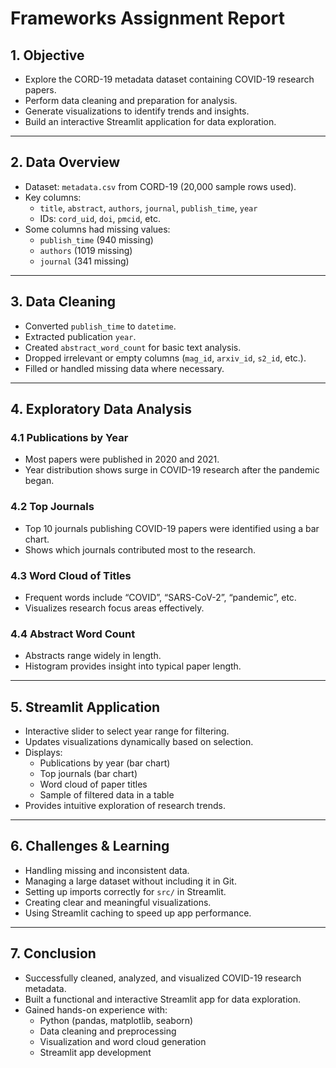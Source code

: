 # Frameworks Assignment Report

## 1. Objective
- Explore the CORD-19 metadata dataset containing COVID-19 research papers.
- Perform data cleaning and preparation for analysis.
- Generate visualizations to identify trends and insights.
- Build an interactive Streamlit application for data exploration.

---

## 2. Data Overview
- Dataset: `metadata.csv` from CORD-19 (20,000 sample rows used).
- Key columns:
  - `title`, `abstract`, `authors`, `journal`, `publish_time`, `year`
  - IDs: `cord_uid`, `doi`, `pmcid`, etc.
- Some columns had missing values:
  - `publish_time` (940 missing)
  - `authors` (1019 missing)
  - `journal` (341 missing)

---

## 3. Data Cleaning
- Converted `publish_time` to `datetime`.
- Extracted publication `year`.
- Created `abstract_word_count` for basic text analysis.
- Dropped irrelevant or empty columns (`mag_id`, `arxiv_id`, `s2_id`, etc.).
- Filled or handled missing data where necessary.

---

## 4. Exploratory Data Analysis
### 4.1 Publications by Year
- Most papers were published in 2020 and 2021.
- Year distribution shows surge in COVID-19 research after the pandemic began.

### 4.2 Top Journals
- Top 10 journals publishing COVID-19 papers were identified using a bar chart.
- Shows which journals contributed most to the research.

### 4.3 Word Cloud of Titles
- Frequent words include “COVID”, “SARS-CoV-2”, “pandemic”, etc.
- Visualizes research focus areas effectively.

### 4.4 Abstract Word Count
- Abstracts range widely in length.
- Histogram provides insight into typical paper length.

---

## 5. Streamlit Application
- Interactive slider to select year range for filtering.
- Updates visualizations dynamically based on selection.
- Displays:
  - Publications by year (bar chart)
  - Top journals (bar chart)
  - Word cloud of paper titles
  - Sample of filtered data in a table
- Provides intuitive exploration of research trends.

---

## 6. Challenges & Learning
- Handling missing and inconsistent data.
- Managing a large dataset without including it in Git.
- Setting up imports correctly for `src/` in Streamlit.
- Creating clear and meaningful visualizations.
- Using Streamlit caching to speed up app performance.

---

## 7. Conclusion
- Successfully cleaned, analyzed, and visualized COVID-19 research metadata.
- Built a functional and interactive Streamlit app for data exploration.
- Gained hands-on experience with:
  - Python (pandas, matplotlib, seaborn)
  - Data cleaning and preprocessing
  - Visualization and word cloud generation
  - Streamlit app development
